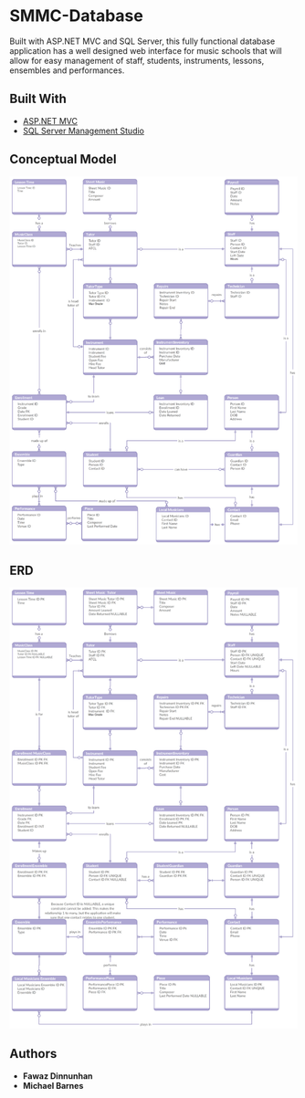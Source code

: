# SMMC-Database

Built with ASP.NET MVC and SQL Server, this fully functional database application has a well designed web interface for music schools that will allow for easy management of staff, students, instruments, lessons, ensembles and performances.

## Built With

* [ASP.NET MVC](https://docs.microsoft.com/en-us/aspnet/mvc/)
* [SQL Server Management Studio](https://docs.microsoft.com/en-us/sql/ssms/download-sql-server-management-studio-ssms?view=sql-server-2017)

## Conceptual Model

![conceptual model](/images/Conceptial_ERD.png)

## ERD

![conceptual model](/images/Relational_Model.png)

## Authors

* **Fawaz Dinnunhan**
* **Michael Barnes**
